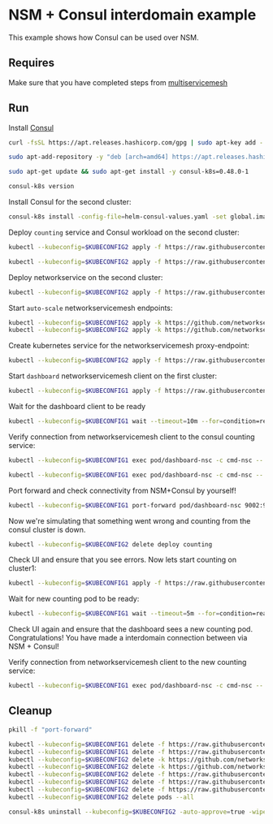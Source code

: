 # NSM + Consul interdomain example

This example shows how Consul can be used over NSM. 

## Requires

Make sure that you have completed steps from [multiservicemesh](../../suites/multiservicemesh)

## Run

Install [Consul](https://www.consul.io/docs/k8s/installation/install-cli)
```bash
curl -fsSL https://apt.releases.hashicorp.com/gpg | sudo apt-key add -
```
```bash
sudo apt-add-repository -y "deb [arch=amd64] https://apt.releases.hashicorp.com $(lsb_release -cs) main"
```
```bash
sudo apt-get update && sudo apt-get install -y consul-k8s=0.48.0-1
```
```bash
consul-k8s version
```

Install Consul for the second cluster:
```bash
consul-k8s install -config-file=helm-consul-values.yaml -set global.image=hashicorp/consul:1.12.0 -auto-approve --kubeconfig=$KUBECONFIG2
```

Deploy `counting` service and Consul workload on the second cluster:
```bash
kubectl --kubeconfig=$KUBECONFIG2 apply -f https://raw.githubusercontent.com/networkservicemesh/deployments-k8s/001099c522c8ca1e2dffa4a8a4e433b8f27c6524/examples/interdomain/usecases/nsm_consul/server/counting_service.yaml
```
```bash
kubectl --kubeconfig=$KUBECONFIG2 apply -f https://raw.githubusercontent.com/networkservicemesh/deployments-k8s/001099c522c8ca1e2dffa4a8a4e433b8f27c6524/examples/interdomain/usecases/nsm_consul/server/counting.yaml
```

Deploy networkservice on the second cluster:
```bash
kubectl --kubeconfig=$KUBECONFIG2 apply -f https://raw.githubusercontent.com/networkservicemesh/deployments-k8s/001099c522c8ca1e2dffa4a8a4e433b8f27c6524/examples/interdomain/usecases/nsm_consul/netsvc.yaml
```

Start `auto-scale` networkservicemesh endpoints:
```bash
kubectl --kubeconfig=$KUBECONFIG2 apply -k https://github.com/networkservicemesh/deployments-k8s/examples/interdomain/usecases/nsm_consul/nse-auto-scale-client?ref=001099c522c8ca1e2dffa4a8a4e433b8f27c6524
kubectl --kubeconfig=$KUBECONFIG2 apply -k https://github.com/networkservicemesh/deployments-k8s/examples/interdomain/usecases/nsm_consul/nse-auto-scale-server?ref=001099c522c8ca1e2dffa4a8a4e433b8f27c6524
```

Create kubernetes service for the networkservicemesh proxy-endpoint:
```bash
kubectl --kubeconfig=$KUBECONFIG2 apply -f https://raw.githubusercontent.com/networkservicemesh/deployments-k8s/001099c522c8ca1e2dffa4a8a4e433b8f27c6524/examples/interdomain/usecases/nsm_consul/service.yaml
```

Start `dashboard` networkservicemesh client on the first cluster:
```bash
kubectl --kubeconfig=$KUBECONFIG1 apply -f https://raw.githubusercontent.com/networkservicemesh/deployments-k8s/001099c522c8ca1e2dffa4a8a4e433b8f27c6524/examples/interdomain/usecases/nsm_consul/client/dashboard.yaml
```

Wait for the dashboard client to be ready
```bash
kubectl --kubeconfig=$KUBECONFIG1 wait --timeout=10m --for=condition=ready pod -l app=dashboard-nsc
```

Verify connection from networkservicemesh client to the consul counting service:
```bash
kubectl --kubeconfig=$KUBECONFIG1 exec pod/dashboard-nsc -c cmd-nsc -- apk add curl
```
```bash
kubectl --kubeconfig=$KUBECONFIG1 exec pod/dashboard-nsc -c cmd-nsc -- curl counting:9001
```

Port forward and check connectivity from NSM+Consul by yourself!
```bash
kubectl --kubeconfig=$KUBECONFIG1 port-forward pod/dashboard-nsc 9002:9002 &
```
Now we're simulating that something went wrong and counting from the consul cluster is down.
```bash
kubectl --kubeconfig=$KUBECONFIG2 delete deploy counting
```
Check UI and ensure that you see errors.
Now lets start counting on cluster1:
```bash
kubectl --kubeconfig=$KUBECONFIG1 apply -f https://raw.githubusercontent.com/networkservicemesh/deployments-k8s/001099c522c8ca1e2dffa4a8a4e433b8f27c6524/examples/interdomain/usecases/nsm_consul/server/counting_nsm.yaml
```
Wait for new counting pod to be ready:
```bash
kubectl --kubeconfig=$KUBECONFIG1 wait --timeout=5m --for=condition=ready pod -l app=counting
```

Check UI again and ensure that the dashboard sees a new counting pod. 
Congratulations! You have made a interdomain connection between via NSM + Consul!

Verify connection from networkservicemesh client to the new counting service:
```bash
kubectl --kubeconfig=$KUBECONFIG1 exec pod/dashboard-nsc -c cmd-nsc -- curl counting:9001
```

## Cleanup

```bash
pkill -f "port-forward"
```
```bash
kubectl --kubeconfig=$KUBECONFIG1 delete -f https://raw.githubusercontent.com/networkservicemesh/deployments-k8s/001099c522c8ca1e2dffa4a8a4e433b8f27c6524/examples/interdomain/usecases/nsm_consul/server/counting_nsm.yaml
kubectl --kubeconfig=$KUBECONFIG1 delete -f https://raw.githubusercontent.com/networkservicemesh/deployments-k8s/001099c522c8ca1e2dffa4a8a4e433b8f27c6524/examples/interdomain/usecases/nsm_consul/client/dashboard.yaml
kubectl --kubeconfig=$KUBECONFIG2 delete -k https://github.com/networkservicemesh/deployments-k8s/examples/interdomain/usecases/nsm_consul/nse-auto-scale-client?ref=001099c522c8ca1e2dffa4a8a4e433b8f27c6524
kubectl --kubeconfig=$KUBECONFIG2 delete -k https://github.com/networkservicemesh/deployments-k8s/examples/interdomain/usecases/nsm_consul/nse-auto-scale-server?ref=001099c522c8ca1e2dffa4a8a4e433b8f27c6524
kubectl --kubeconfig=$KUBECONFIG2 delete -f https://raw.githubusercontent.com/networkservicemesh/deployments-k8s/001099c522c8ca1e2dffa4a8a4e433b8f27c6524/examples/interdomain/usecases/nsm_consul/service.yaml
kubectl --kubeconfig=$KUBECONFIG2 delete -f https://raw.githubusercontent.com/networkservicemesh/deployments-k8s/001099c522c8ca1e2dffa4a8a4e433b8f27c6524/examples/interdomain/usecases/nsm_consul/server/counting_service.yaml
kubectl --kubeconfig=$KUBECONFIG2 delete -f https://raw.githubusercontent.com/networkservicemesh/deployments-k8s/001099c522c8ca1e2dffa4a8a4e433b8f27c6524/examples/interdomain/usecases/nsm_consul/netsvc.yaml
kubectl --kubeconfig=$KUBECONFIG2 delete pods --all
```
```bash
consul-k8s uninstall --kubeconfig=$KUBECONFIG2 -auto-approve=true -wipe-data=true
```
